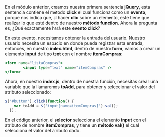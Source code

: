 En el módulo anterior, creamos nuestra primera sentencia **jQuery**, esta sentencia contiene el método **click** el cual funciona como un **evento**, porque nos indica que, al hacer **clic** sobre un elemento, este tiene que realizar lo que esté dentro de nuestro **método function**. Ahora la pregunta es, ¿Qué exactamente hará este **evento click**? 

En este evento, necesitamos obtener la entrada del usuario. Nuestro usuario necesita un espacio en donde pueda registrar esta entrada, entonces, en nuestro **index.html**, dentro de nuestro **form**, vamos a crear un elemento **input** de tipo **text** con el nombre **itemCompras**: 

```jsx 
<form name="listaCompras"> 
        <input type="text" name="itemCompras" /> 
</form> 
``` 

Ahora, en nuestro **index.js**, dentro de nuestra función, necesitas crear una variable que la llamaremos **toAdd**, para obtener y seleccionar el valor del atributo seleccionado: 

```jsx 
$('#button').click(function() { 
    var toAdd = $('input[name=itemCompras]').val(); 
  }); 
``` 

En el código anterior, el **selector** selecciona el elemento **input** con el atributo de nombre **itemCompras**, y tiene un **método val()** el cual selecciona el valor del atributo dado.  
